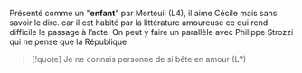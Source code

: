 Présenté comme un "**enfant**" par Merteuil (L4), il aime Cécile mais sans savoir le dire. car il est habité par la littérature amoureuse ce qui rend difficile le passage à l’acte. On peut y faire un parallèle avec Philippe Strozzi qui ne pense que la République
>[!quote] Je ne connais personne de si bête en amour (L?) 

